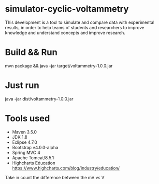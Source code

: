 # simulator-cyclic-voltammetry
This development is a tool to simulate and compare data with experimental results, in order to help teams of students and researchers to improve knowledge and understand concepts and improve research.

# Build && Run
mvn package && java -jar target/voltammetry-1.0.0.jar

# Just run
java -jar dist/voltammetry-1.0.0.jar

# Tools used 
* Maven 3.5.0
* JDK 1.8
* Eclipse 4.7.0
* Bootstrap v4.0.0-alpha
* Spring MVC 4
* Apache Tomcat/8.5.1
* Highcharts Education https://www.highcharts.com/blog/industry/education/

Take in count the difference between the mV vs V
